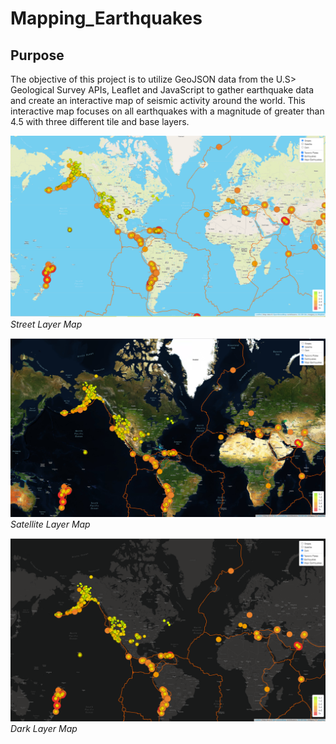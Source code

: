 # Mapping_Earthquakes

## Purpose
The objective of this project is to utilize GeoJSON data from the U.S> Geological Survey APIs, Leaflet and JavaScript to gather earthquake data and create an interactive map of seismic activity around the world. This interactive map focuses on all earthquakes with a magnitude of greater than 4.5 with three different tile and base layers. 

![Streets_Layer](https://github.com/adecoste2/Mapping_Earthquakes/blob/main/Earthquake_Challenge/Images/Streets_Layer.png?raw=true)
*Street Layer Map*

![Satellite_Layer](https://github.com/adecoste2/Mapping_Earthquakes/blob/main/Earthquake_Challenge/Images/Satellite_Layer.png?raw=true)
*Satellite Layer Map*

![Dark_Layer](https://github.com/adecoste2/Mapping_Earthquakes/blob/main/Earthquake_Challenge/Images/Dark_Layer.png?raw=true)
*Dark Layer Map*


